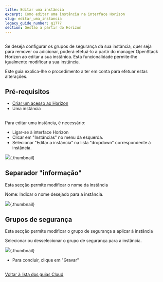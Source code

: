 ```yaml
---
title: Editar uma instância
excerpt: Como editar uma instância na interface Horizon
slug: editar_uma_instancia
legacy_guide_number: g1777
section: Gestão a partir do Horizon
---
```



## 
Se deseja configurar os grupos de segurança da sua instância, quer seja para remover ou adicionar, poderá efetuá-lo a partir do manager OpenStack Horizon ao editar a sua instânica.
Esta funcionalidade permite-lhe igualmente modificar a sua instância.

Este guia explica-lhe o procedimento a ter em conta para efetuar estas alterações.


## Pré-requisitos

- [Criar um acesso ao Horizon]({legacy}1773)
- Uma instância




## 
Para editar uma instância, é necessário:


- Ligar-se à interface Horizon
- Clicar em "Instâncias" no menu da esquerda.
- Selecionar "Editar a instância" na lista "dropdown" correspondente à instância.



![](images/img_2647.jpg){.thumbnail}

## Separador "informação"
Esta secção permite modificar o nome da instância

Nome: Indicar o nome desejado para a instância.

![](images/img_2649.jpg){.thumbnail}

## Grupos de segurança
Esta secção permite modificar o grupo de segurança a aplicar à instância

Selecionar ou desselecionar o grupo de segurança para a instância.

![](images/img_2648.jpg){.thumbnail}

- Para concluir, clique em "Gravar"




## 
[Voltar à lista dos guias Cloud]({legacy}1785)


